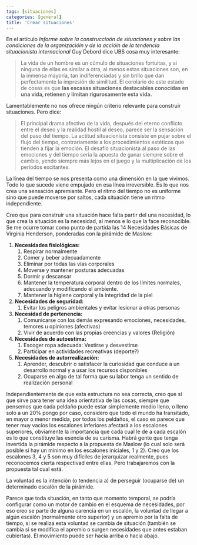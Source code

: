 ```yaml
---
tags: [situaciones]
categories: [general]
title: 'Crear situaciones'
---
```


En el artículo *Informe sobre la construccioón de situaciones y sobre las condiciones de la organizacióin y de la accióin de la tendencia situacionista internacional* Guy Debord dice UBS cosa muy interesante:

> La vida de un hombre es un cúmulo de situaciones fortuitas, y si ninguna de ellas es similar a otra, al menos estas situaciones son, en la inmensa mayoría, tan indiferenciadas y sin brillo que dan perfectamente la impresión de similitud. El corolario de este estado de cosas es que **las escasas situaciones destacables conocidas en una vida, retienen y limitan rigurosamente esta vida.**

Lamentablemente no nos ofrece ningún criterio relevante para construir situaciones. Pero dice:

> El principal drama afectivo de la vida, después del eterno conflicto entre el deseo y la realidad hostil al deseo, parece ser la sensación del paso del tiempo. La actitud situacionista consiste en pujar sobre el flujo del tiempo, contrariamente a los procedimientos estéticos que tienden a fijar la emoción. El desafío situacionista al paso de las emociones y del tiempo sería la apuesta de ganar siempre sobre el cambio, yendo siempre más lejos en el juego y la multiplicación de los períodos excitantes.

La línea del tiempo se nos presenta como una dimensión en la que vivimos. Todo lo que sucede viene empujado en esa línea irreversible. Es lo que nos crea una sensación apremiante. Pero el ritmo del tiempo no es uniforme sino que puede moverse por saltos, cada situación tiene un ritmo independiente. 

Creo que para construir una situación hace falta partir del una necesidad, lo que crea la situación es la necesidad, al menos e lo que la face reconocible. Se me ocurre tomar como punto de partida las 14 Necesidades Básicas de Virginia Henderson, ponderadas con la pirámide de Maslow:

1. **Necesidades fisiológicas:**
   1. Respirar normalmente
   2. Comer y beber adecuadamente
   3. Eliminar por todas las vías corporales
   4. Moverse y mantener posturas adecuadas
   5. Dormir y descansar
   6. Mantener la temperatura corporal dentro de los límites normales, adecuando y modificando el ambiente.
   7. Mantener la higiene corporal y la integridad de la piel
2. **Necesidades de seguridad:**
   1. Evitar los peligros ambientales y evitar lesionar a otras personas
3. **Necesidad de pertenencia:**
   1. Comunicarse con los demás expresando emociones, necesidades, temores u opiniones (afectivas)
   2. Vivir de acuerdo con las propias creencias y valores (Religión)
4. **Necesidades de autoestima:**
   1. Escoger ropa adecuada: Vestirse y desvestirse
   2. Participar en actividades recreativas (deporte?)
5. **Necesidades de autorrealización:**
   1. Aprender, descubrir o satisfacer la curiosidad que conduce a un desarrollo normal y a usar los recursos disponibles
   2. Ocuparse en algo de tal forma que su labor tenga un sentido de realización personal

Independientemente de que esta estructura no sea correcta, creo que sí que sirve para tener una idea orientativa de las cosas, siempre que pensemos que cada peldaño puede estar simplemente medio lleno, o lleno solo a un 20% pongo por caso, considero que todo el mundo ha transitado, en mayor o menor medida, por todos los peldaños, el caso es parece que tener muy vacíos los escalones inferiores afectará a los escalones superiores, obviamente la importancia que cada cual le de a cada escalón es lo que constituye las esencia de su carisma. Habrá gente que tenga invertida la pirámide respecto a la propuesta de Maslow (lo cual solo será posible si hay un mínimo en los escalones iniciales, 1 y 2). Creo que los escalones 3, 4 y 5 son muy difíciles de jerarquizar realmente, pues reconocemos cierta respectivad entre ellas. Pero trabajaremos con la propuesta tal cual está.

La voluntad es la intención (o tendencia a) de perseguir (ocuparse de) un determinado escalón de la pirámide. 

Parece que toda situación, en tanto que momento temporal, se podría configurar como un motor de cambio en el esquema de necesidades, por eso creo se parte de alguna carencia en un escalón, la voluntad de llegar a algún escalón (normalmente otro superior) y un apremio por la falta de tiempo, si se realiza esta voluntad se cambia de situación (también se cambia si se modifica el apremio o surgen necesidades que antes estaban cubiertas). El movimiento puede ser hacia arriba o hacia abajo.

